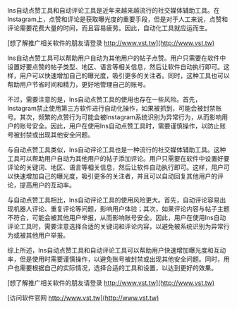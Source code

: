 Ins自动点赞工具和自动评论工具是近年来越来越流行的社交媒体辅助工具。在Instagram上，点赞和评论是获取曝光度的重要手段，但是对于人工来说，点赞和评论需要花费大量的时间，而且容易疲劳。因此，自动化工具就应运而生。

[想了解推广相关软件的朋友请登录 http://www.vst.tw](http://www.vst.tw)

Ins自动点赞工具可以帮助用户自动为其他用户的帖子点赞。用户只需要在软件中设置好要点赞的帖子类型、地区、语言等相关信息，然后让软件自动执行即可。这样，用户可以快速增加自己的曝光度，吸引更多的关注者。同时，这种工具也可以帮助用户节省时间和精力，更好地管理自己的账号。

不过，需要注意的是，Ins自动点赞工具的使用也存在一些风险。首先，Instagram禁止使用第三方软件进行自动化操作，如果被抓到，可能会被封禁账号。其次，频繁的点赞行为可能会被Instagram系统识别为异常行为，从而影响用户的账号安全。因此，用户在使用Ins自动点赞工具时，需要谨慎操作，以防止账号被封禁或出现其他安全问题。

与自动点赞工具类似，Ins自动评论工具也是一种流行的社交媒体辅助工具。这种工具可以帮助用户自动为其他用户的帖子添加评论。用户只需要在软件中设置好要评论的关键词、地区、语言等相关信息，然后让软件自动执行即可。这样，用户可以快速增加自己的曝光度，吸引更多的关注者，并且可以自动回复其他用户的评论，提高用户的互动率。

与自动点赞工具相比，Ins自动评论工具的使用风险更大。首先，自动评论容易出现机器人评论、重复评论等问题，影响用户体验；其次，如果评论内容与帖子主题不符合，可能会被其他用户举报，从而影响账号安全。因此，用户在使用Ins自动评论工具时，需要注意选择合适的关键词和评论内容，以避免被系统识别为异常行为或被其他用户举报。

综上所述，Ins自动点赞工具和自动评论工具可以帮助用户快速增加曝光度和互动率，但是使用时需要谨慎操作，以避免账号被封禁或出现其他安全问题。同时，用户也需要根据自己的实际情况，选择合适的工具和设置，以达到更好的效果。

[想了解推广相关软件的朋友请登录 http://www.vst.tw](http://www.vst.tw)


[访问软件官网 http://www.vst.tw](http://www.vst.tw)
